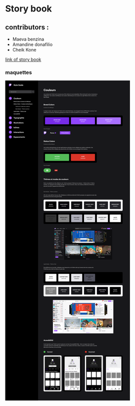 # Story book

## contributors :
- Maeva benzina
- Amandine donafilio
- Cheik Kone

[link of story book](https://storybook-bdk.netlify.app/?path=/story/couleurs-couleurs--couleurs)


### maquettes

![Maquettes](Twitch-Style-Guide.png)

